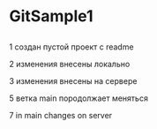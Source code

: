 # GitSample1

## 

  1 создан пустой проект с readme
  
  2 изменения внесены локально
  
  3 изменения внесены на сервере

  5 ветка main породолжает меняться
  
  7 in main changes on server
